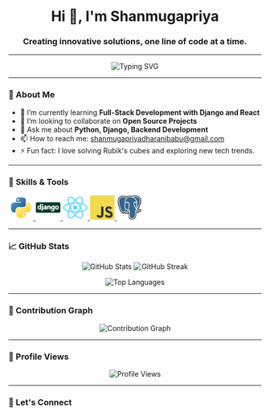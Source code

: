 <h1 align="center">Hi 👋, I'm Shanmugapriya</h1>
<h3 align="center">Creating innovative solutions, one line of code at a time.</h3>

---

<p align="center">
  <img src="https://readme-typing-svg.herokuapp.com?font=Nunito&color=9A2EFE&size=30&center=true&vCenter=true&width=500&lines=Backend+Developer;Open+Source+Contributor;Always+Learning" alt="Typing SVG">
</p>

---

### 📝 About Me
- 🌱 I’m currently learning **Full-Stack Development with Django and React**
- 👯 I’m looking to collaborate on **Open Source Projects**
- 💬 Ask me about **Python, Django, Backend Development**
- 📫 How to reach me: [shanmugapriyadharanibabu@gmail.com](mailto:shanmugapriyadharanibabu@gmail.com)
- ⚡ Fun fact: I love solving Rubik's cubes and exploring new tech trends.

---

### 🚀 Skills & Tools
<p align="left">
  <a href="https://www.python.org" target="_blank">
    <img src="https://raw.githubusercontent.com/devicons/devicon/master/icons/python/python-original.svg" alt="Python" width="50" height="50"/>
  </a>
  <a href="https://www.djangoproject.com/" target="_blank">
    <img src="https://raw.githubusercontent.com/devicons/devicon/master/icons/django/django-original.svg" alt="Django" width="50" height="50"/>
  </a>
  <a href="https://reactjs.org/" target="_blank">
    <img src="https://raw.githubusercontent.com/devicons/devicon/master/icons/react/react-original.svg" alt="React" width="50" height="50"/>
  </a>
  <a href="https://developer.mozilla.org/en-US/docs/Web/JavaScript" target="_blank">
    <img src="https://raw.githubusercontent.com/devicons/devicon/master/icons/javascript/javascript-original.svg" alt="JavaScript" width="50" height="50"/>
  </a>
  <a href="https://www.postgresql.org/" target="_blank">
    <img src="https://raw.githubusercontent.com/devicons/devicon/master/icons/postgresql/postgresql-original.svg" alt="PostgreSQL" width="50" height="50"/>
  </a>
</p>

---

### 📈 GitHub Stats
<p align="center">
  <img src="https://github-readme-stats.vercel.app/api?username=shanmugapriyadev&show_icons=true&theme=radical" alt="GitHub Stats" width="48%">
  <img src="https://github-readme-streak-stats.herokuapp.com/?user=shanmugapriyadev&theme=radical" alt="GitHub Streak" width="48%">
</p>
<p align="center">
  <img src="https://github-readme-stats.vercel.app/api/top-langs/?username=shanmugapriyadev&layout=compact&theme=radical" alt="Top Languages" width="48%">
</p>

---

### 🌟 Contribution Graph
<p align="center">
  <img src="https://activity-graph.herokuapp.com/graph?username=shanmugapriyadev&bg_color=1c1917&color=10b981&line=84cc16&point=facc15&area=true&hide_border=true" alt="Contribution Graph">
</p>

---

### 👀 Profile Views
<p align="center">
  <img src="https://komarev.com/ghpvc/?username=shanmugapriyadev&label=Profile%20views&color=0e75b6&style=flat" alt="Profile Views">
</p>

---

### 🎯 Let's Connect
